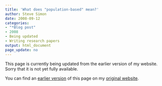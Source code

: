 ```yaml
---
title: 'What does "population-based" mean?'
author: Steve Simon
date: 2008-09-12
categories:
- "*Blog post"
- 2008
- Being updated
- Writing research papers
output: html_document
page_update: no
---
```


This page is currently being updated from the earlier version of my website. Sorry that it is not yet fully available.

<!---More--->


You can find an [earlier version][sim1] of this page on my [original website][sim2].

[sim1]: http://www.pmean.com/08/PopulationBased.html
[sim2]: http://www.pmean.com/original_site.html

